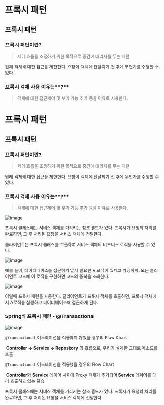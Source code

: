 # 프록시 패턴

## 프록시 패턴

### 프록시 패턴이란?

> 제어 흐름을 조정하기 위한 목적으로 중간에 대리자를 두는 패턴
> 

원래 객체에 대한 접근을 제한한다. 요청이 객체에 전달되기 전 후에 무언가를 수행할 수 있다.

### 프록시 객체 사용 이유는**?**

> 객체에 대한 접근제어 및 부가 기능 추가 등을 이유로 사용한다.
> 

# 프록시 패턴

## 프록시 패턴

### 프록시 패턴이란?

> 제어 흐름을 조정하기 위한 목적으로 중간에 대리자를 두는 패턴
> 

원래 객체에 대한 접근을 제한한다. 요청이 객체에 전달되기 전 후에 무언가를 수행할 수 있다.

### 프록시 객체 사용 이유는**?**

> 객체에 대한 접근제어 및 부가 기능 추가 등을 이유로 사용한다.
> 

![image](https://github.com/wooni97/Books/assets/55667589/0a807c1d-f8e7-43ae-aee5-32b60faa8168)


프록시 클래스에는 서비스 객체를 가리키는 참조 필드가 있다. 프록시가 요청의 처리를 완료하면, 그 후 처리된 요청을 서비스 객체에 전달한다. 

클라이언트는 프록시 클래스를 호출하여 서비스 객체의 비즈니스 로직을 사용할 수 있다. 

![image](https://github.com/wooni97/Books/assets/55667589/57b4b240-97e6-483b-9e9c-d02a9b26c60e)


예를 들어, 데이터베이스를 접근하기 앞서 필요한 A 로직이 있다고 가정하자. 모든 클라이언트 코드에 이 로직을 구현하면 코드의 중복을 초래한다.

![image](https://github.com/wooni97/Books/assets/55667589/f7480de3-b824-4e17-8031-d111b5709573)


이럴때 프록시 패턴을 사용한다. 클라이언트가 프록시 객체를 호출하면, 프록시 객체에서 A로직을 실행하고 데이터베이스에 접근하게 된다. 

### Spring의 프록시 패턴 - @Transactional

![image](https://github.com/wooni97/Books/assets/55667589/3e76a890-4e0b-4f09-9978-a730f6f3e294)


`@Transactional` 어노테이션을 적용하지 않았을 경우의 Flow Chart

 **Controller → Service → Repository** 의 흐름으로, 우리가 설계한 그대로 메소드를 호출

`@Transactional` 어노테이션을 적용했을 경우의 Flow Chart

 **Controller**와 **Service** 레이어 사이에 Proxy 객체가 추가되어 **Service** 레이어를 대리 호출하고 있는 모습

프록시 클래스에는 서비스 객체를 가리키는 참조 필드가 있다. 프록시가 요청의 처리를 완료하면, 그 후 처리된 요청을 서비스 객체에 전달한다. 

